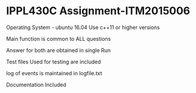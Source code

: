 # IPPL430C Assignment-ITM2015006

Operating System - ubuntu 16.04
Use c++11 or higher versions

Main function is common to ALL questions

Answer for both are obtained in single Run

Test files Used for testing are included

log of events is maintained in logfile.txt

Documentation Included
 

